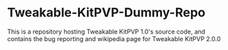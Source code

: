 Tweakable-KitPVP-Dummy-Repo
===========================

This is a repository hosting Tweakable KitPVP 1.0's source code, and contains the bug reporting and wikipedia page for Tweakable KitPVP 2.0.0
